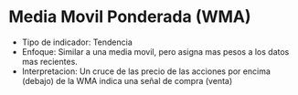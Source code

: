 # Media Movil Ponderada (WMA)

-   Tipo de indicador: Tendencia
-   Enfoque: Similar a una media movil, pero asigna mas pesos a los datos mas recientes.
-   Interpretacion: Un cruce de las precio de las acciones por encima (debajo) de la WMA indica una señal de compra (venta)